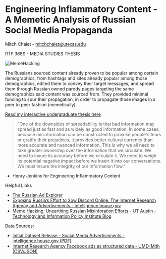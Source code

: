 # Engineering Inflammatory Content - A Memetic Analysis of Russian Social Media Propaganda
Mitch Chaiet - mitchchaiet@utexas.edu

RTF 368S - MEDIA STUDIES THESIS

![MemeHacking](https://texastipi.org/wp-content/uploads/2020/04/Engineering-Inflammatory-Content-Hero-1-1.png)

The Russians sourced content already proven to be popular among certain demographics, from hashtags and sites already popular among those demographics, edited them to convey their target messages, and spread them through Russian owned parody pages targeting the same demographics said content was sourced from. They provided minimal funding to spur their propagation, in order to propagate those images in a peer to peer fashion (memetically).

[Read my interactive undergraduate thesis here](https://mitchaiet.github.io/RussianAds/)


> "One of the downsides of spreadability is that bad information may spread just as fast and as widely as good information. In some cases, because misinformation can be constructed to provoke people's fears or gratify their prejudices, it provides better cultural currency than more accurate and nuanced information. This is why we all need to take greater ownership over the information that we circulate. We need to insure its accuracy before we circulate it. We need to weigh its potential negative impact before we insert it into our conversations. We must insure the integrity of our information flow."
- Henry Jenkins for Engineering Inflammatory Content


Helpful Links
* [The Russian Ad Explorer](https://russian-ad-explorer.github.io/)
* [Exposing Russia’s Effort to Sow Discord Online: The Internet Research Agency and Advertisements - intelligence.house.gov](https://intelligence.house.gov/social-media-content/default.aspx)
* [Meme Hacking: Unearthing Russian Misinforation Efforts - UT Austin - Technology and Information Policy Institute Blog](https://texastipi.org/meme-hacking-unearthing-russian-misinformation-efforts/)

Data Sources:
* [Initial Dataset Release - Social Media Advertisements - intelligence.house.gov (PDF)](https://intelligence.house.gov/social-media-content/social-media-advertisements.htm)
* [Internet Research Agency Facebook ads as structured data - UMD-Mith (CSV/JSON)](https://github.com/umd-mith/irads)